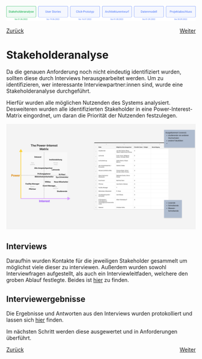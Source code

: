 ![Meilenstein 1: Stakeholderanalyse bis zum 01.06.2022](../assets/progress-01.png)

<div style="display: flex; justify-content: space-between;">
  <a href="../projektziel">Zurück</a>
  <a href="../user-stories">Weiter</a>
</div>


# Stakeholderanalyse

Da die genauen Anforderung noch nicht eindeutig identifiziert wurden, sollten diese durch Interviews herausgearbeitet werden. Um zu identifizieren, wer interessante Interviewpartner:innen sind, wurde eine Stakeholderanalyse durchgeführt.

Hierfür wurden alle möglichen Nutzenden des Systems analysiert. Desweiteren wurden alle identifizierten Stakeholder in eine Power-Interest-Matrix eingordnet, um daran die Priorität der Nutzenden festzulegen.

![Stakeholderanylse](../assets/stakeholderanalyse.png)

## Interviews

Daraufhin wurden Kontakte für die jeweiligen Stakeholder gesammelt um möglichst viele dieser zu interviewen. Außerdem wurden sowohl Interviewfragen aufgestellt, als auch ein Interviewleitfaden, welchere den groben Ablauf festlegte. Beides ist [hier](../Interviewfragen.md) zu finden.

## Interviewergebnisse

Die Ergebnisse und Antworten aus den Interviews wurden protokolliert und lassen sich [hier](../../interviews/README.md) finden.

Im nächsten Schritt werden diese ausgewertet und in Anforderungen überführt.

<div style="display: flex; justify-content: space-between;">
  <a href="../projektziel">Zurück</a>
  <a href="../user-stories">Weiter</a>
</div>
